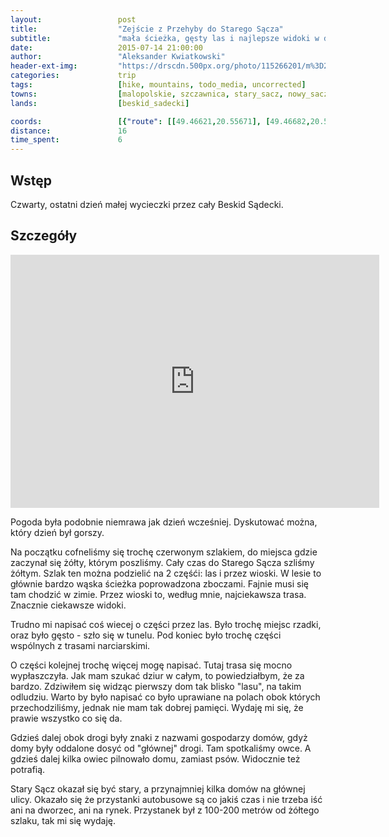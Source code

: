 ```yaml
---
layout:                 post
title:                  "Zejście z Przehyby do Starego Sącza"
subtitle:               "mała ścieżka, gęsty las i najlepsze widoki w dolinie"
date:                   2015-07-14 21:00:00
author:                 "Aleksander Kwiatkowski"
header-ext-img:         "https://drscdn.500px.org/photo/115266201/m%3D2048/4353b56cc0fe5416ed412cf530fcfcfa"
categories:             trip
tags:                   [hike, mountains, todo_media, uncorrected]
towns:                  [malopolskie, szczawnica, stary_sacz, nowy_sacz]
lands:                  [beskid_sadecki]

coords:                 [{"route": [[49.46621,20.55671], [49.46682,20.56692], [49.46955,20.57293], [49.47680,20.56104], [49.49412,20.56563], [49.49866,20.57915], [49.51271,20.59864], [49.51739,20.61700], [49.55638,20.63735]], "type": "hike"}]
distance:               16
time_spent:             6
---
```


Wstęp
-----

Czwarty, ostatni dzień małej wycieczki przez cały Beskid Sądecki.

Szczegóły
---------

<iframe height='405' width='590' frameborder='0' allowtransparency='true' scrolling='no' src='http://www.strava.com/activities/346184527/embed/9b8ce85b229577b31db2218c131458877c535e47'></iframe>

Pogoda była podobnie niemrawa jak dzień wcześniej. Dyskutować można, który dzień był gorszy.

Na początku cofneliśmy się trochę czerwonym szlakiem, do miejsca gdzie zaczynał się żółty, którym poszliśmy. Cały czas do
Starego Sącza szliśmy żółtym. Szlak ten można podzielić na 2 częśći: las i przez wioski. W lesie to głównie bardzo wąska ścieżka
poprowadzona zboczami. Fajnie musi się tam chodzić w zimie. Przez wioski to, według mnie, najciekawsza trasa. Znacznie ciekawsze
widoki.

Trudno mi napisać coś wiecej o części przez las. Było trochę miejsc rzadki, oraz było gęsto - szło się w tunelu. Pod koniec było
trochę części wspólnych z trasami narciarskimi.

O części kolejnej trochę więcej mogę napisać. Tutaj trasa się mocno wypłaszczyła. Jak mam szukać dziur w całym, to powiedziałbym,
że za bardzo. Zdziwiłem się widząc pierwszy dom tak blisko "lasu", na takim odludziu. Warto by było napisać co było uprawiane na
polach obok których przechodziliśmy, jednak nie mam tak dobrej pamięci. Wydaję mi się, że prawie wszystko co się da.

Gdzieś dalej obok drogi były znaki z nazwami gospodarzy domów, gdyż domy były oddalone dosyć od "głównej" drogi. Tam spotkaliśmy
owce. A gdzieś dalej kilka owiec pilnowało domu, zamiast psów. Widocznie też potrafią.

Stary Sącz okazał się być stary, a przynajmniej kilka domów na głównej ulicy. Okazało się że przystanki autobusowe są
co jakiś czas i nie trzeba iść ani na dworzec, ani na rynek. Przystanek był z 100-200 metrów od żółtego szlaku, tak mi się wydaję.
